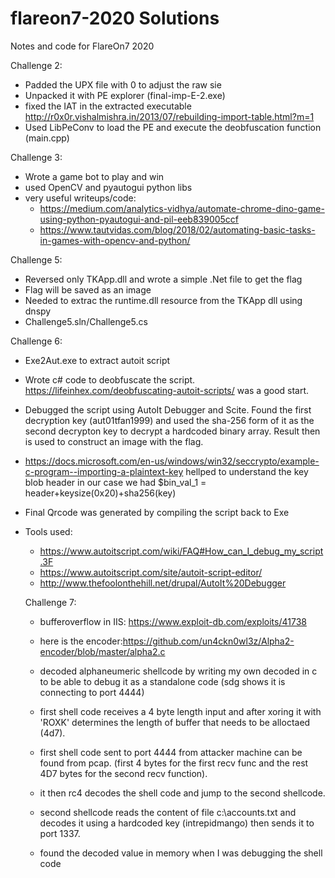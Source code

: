# flareon7-2020  Solutions 

Notes and code for FlareOn7 2020


Challenge 2:
- Padded the UPX file with 0 to adjust the raw sie 
- Unpacked it with PE explorer (final-imp-E-2.exe)
- fixed the IAT in the extracted executable  http://r0x0r.vishalmishra.in/2013/07/rebuilding-import-table.html?m=1 
- Used LibPeConv to load the PE and execute the deobfuscation function  (main.cpp)

Challenge 3:
- Wrote a game bot to play and win
- used OpenCV and pyautogui python libs 
- very useful writeups/code:
  - https://medium.com/analytics-vidhya/automate-chrome-dino-game-using-python-pyautogui-and-pil-eeb839005ccf
  - https://www.tautvidas.com/blog/2018/02/automating-basic-tasks-in-games-with-opencv-and-python/

Challenge 5:
- Reversed only TKApp.dll and wrote a simple .Net file to get the flag
- Flag will be saved as an image
- Needed to extrac the runtime.dll resource from the TKApp dll using dnspy
- Challenge5.sln/Challenge5.cs

Challenge 6:
- Exe2Aut.exe to extract autoit script
- Wrote c# code to deobfuscate the script. https://lifeinhex.com/deobfuscating-autoit-scripts/ was a good start. 
- Debugged the script using AutoIt Debugger and Scite. Found the first decryption key (aut01tfan1999) and used the sha-256 form of it as the second decrypton key to decrypt a hardcoded binary array. Result then is used to construct an image with the flag. 
- https://docs.microsoft.com/en-us/windows/win32/seccrypto/example-c-program--importing-a-plaintext-key  hellped to understand the key blob header 
in our case we had $bin_val_1 = header+keysize(0x20)+sha256(key)
- Final Qrcode was generated by compiling the script back to Exe 
- Tools used:
  - https://www.autoitscript.com/wiki/FAQ#How_can_I_debug_my_script.3F  
  - https://www.autoitscript.com/site/autoit-script-editor/
  - http://www.thefoolonthehill.net/drupal/AutoIt%20Debugger
  
  
  Challenge 7:
  - bufferoverflow in IIS: https://www.exploit-db.com/exploits/41738
  - here is the encoder:https://github.com/un4ckn0wl3z/Alpha2-encoder/blob/master/alpha2.c
  - decoded alphaneumeric shellcode by writing my own decoded in c to be able to debug it as a standalone code (sdg shows it is connecting to port 4444)
  - first shell code receives a 4 byte length input and after xoring it with 'ROXK' determines the length of buffer that needs to be alloctaed (4d7). 
  - first shell code sent to port 4444 from attacker machine can be found from pcap. (first 4 bytes for the first recv func and the rest 4D7 bytes for the second recv function). 
  - it then rc4 decodes the shell code and jump to the second shellcode. 
  
  - second shellcode reads the content of file c:\\accounts.txt and decodes it using a hardcoded key (intrepidmango) then sends it to port 1337. 
  - found the decoded value in memory when I was debugging the shell code 
 
